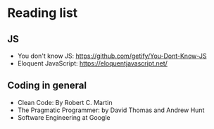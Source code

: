# Reading list

## JS
- You don't know JS: https://github.com/getify/You-Dont-Know-JS
- Eloquent JavaScript: https://eloquentjavascript.net/

## Coding in general
- Clean Code: By Robert C. Martin
- The Pragmatic Programmer: by David Thomas and Andrew Hunt
- Software Engineering at Google